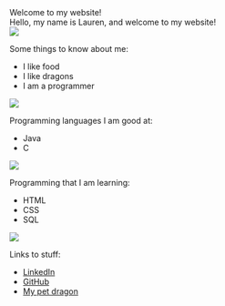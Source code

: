 <!DOCTYPE html>
<html lang="en">
  <head>
    <title>Lauren Cugliotta's Website</title>
    <meta charset="UTF-8" >
    <meta name="description" content="This is Lauren's website!" >
    <link rel="icon" href="icon.ico" >
    <link rel="stylesheet" href="style.css" >
  </head>
  <body>
    <div class="nav">
    </div>
    <div class="wrapper">
      <div class="image-area">
        <div class="image-text centered-container">Welcome to my website!</div>
      </div>
      <div class="intro-text centered-container">Hello, my name is Lauren, and welcome to my website!
</div>
      <div class="services centered-container">
        <div class="single-service">
          <img src="images/welcomedraik.png" />
		  <span class="keypoint">
          <p>
            Some things to know about me:
			<ul>
			<li>I like food</li>
			<li>I like dragons</li>
			<li>I am a programmer</li>
			</ul>
          </p>
		  </span>
        </div>
        <div class="single-service">
          <img src="images/cute.png" />
		  <span class="keypoint">
          <p>
            Programming languages I am good at:
			<ul>
			<li>Java</li>
			<li>C</li>
			<ul>
          </p>
		  </span>
        </div>
        <div class="single-service">
          <img src="images/cute4.png" />
		  <span class="keypoint">
          <p>
            Programming that I am learning:
			<ul>
			<li>HTML</li>
			<li>CSS</li>
			<li>SQL</li>
			<ul>
			</span>
          </p>
        </div>
        <div class="single-service">
          <img src="images/cute3.png" />
		  <span class="keypoint">
          <p>
            Links to stuff:
			<ul>
			<li><a href="https://www.linkedin.com/in/lauren-cugliotta-1a608813b/">LinkedIn</a></li>
			<li><a href="https://github.com/laurenalexis09">GitHub</a></li>
			<li><a href="C:\Users\laure\OneDrive\Desktop\My Website\dragon.html">My pet dragon</a></li>
			<ul>
          </p>
		  </span>
        </div>
      </div>
    </div>

  </body>
</html>
